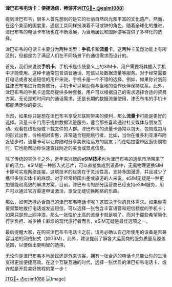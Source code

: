 **津巴布韦电话卡：便捷通信，畅游非洲[[TG💪+ @esim1088](https://t.me/s/esim1088)]**

提到津巴布韦，很多人首先想到的是它的壮丽自然风光和丰富的文化遗产。然而，在这个美丽的国度里，通信工具同样扮演着不可或缺的角色。随着全球化的推进，津巴布韦的电话卡市场也在不断发展，为当地居民和国际游客提供了多样化的选择。

津巴布韦的电话卡主要分为两种类型：**手机卡**和**流量卡**。这两种卡虽然功能上有所区别，但都是为了满足人们在不同场景下的通信需求而设计的。

首先，我们来说说**手机卡**。手机卡是传统意义上的SIM卡，用户需要将其插入手机中才能使用。这种卡通常包含语音通话、短信以及数据流量等服务。对于经常需要打电话或者发送短信的用户来说，手机卡是一个不错的选择。例如，如果你计划前往津巴布韦进行商务旅行，手机卡可以帮助你与当地的合作伙伴保持联系。此外，津巴布韦的手机卡运营商提供多种套餐，用户可以根据自己的需求选择合适的资费方案。无论是短时间内的通话需求，还是长期的数据流量使用，津巴布韦的手机卡都能满足你的要求。

当然，如果你只是想在津巴布韦享受互联网带来的便利，那么**流量卡**可能是更好的选择。流量卡专门用于提供数据流量服务，适合那些喜欢通过社交媒体与朋友互动、观看在线视频或下载文件的人群。津巴布韦的流量卡通常以包天、包周或包月的形式出售，价格相对实惠，非常适合短期旅行者。比如，当你在维多利亚瀑布附近徒步时，流量卡可以让你随时分享美景给远方的朋友；而在哈拉雷市区逛街购物时，它也能帮助你快速查找附近的美食或景点信息。

除了传统的实体卡之外，近年来兴起的**eSIM技术**也为津巴布韦的通信市场带来了新的活力。eSIM是一种嵌入式芯片，可以直接集成到设备中，无需物理更换SIM卡即可实现网络连接。这项技术的优势在于灵活性高，支持多国漫游，并且减少了携带多张实体卡的麻烦。对于经常跨国出差或旅游的人来说，eSIM无疑是一种更加智能和高效的解决方案。目前，津巴布韦的部分运营商已经支持eSIM服务，用户可以通过官方渠道申请激活，享受无缝切换网络的乐趣。

那么，如何选择适合自己的津巴布韦电话卡呢？这取决于你的具体需求。如果你需要频繁地拨打电话或发送短信，可以选择一张包含丰富语音和短信额度的手机卡；如果只是想上网冲浪，那么一张性价比高的流量卡就足够了。而对于那些希望简化行李负担、减少换卡麻烦的现代旅行者而言，eSIM无疑是最佳选项之一。

最后提醒大家，在购买津巴布韦电话卡之前，请务必确认自己所使用的设备是否兼容当地的网络制式（如GSM）。此外，建议提前了解各大运营商的服务质量及覆盖范围，以便做出更明智的选择。

无论你是津巴布韦本地居民还是外来访客，拥有一张合适的电话卡总能让你的生活变得更加便捷高效。在这个互联互通的时代，选择一张优质的津巴布韦电话卡，或许就是开启美好旅程的第一步！

[[TG💪+ @esim1088](https://t.me/s/esim1088) ![Image](https://i.postimg.cc/4NQfJmqS/Snipaste-2025-05-13-00-14-12.png)]